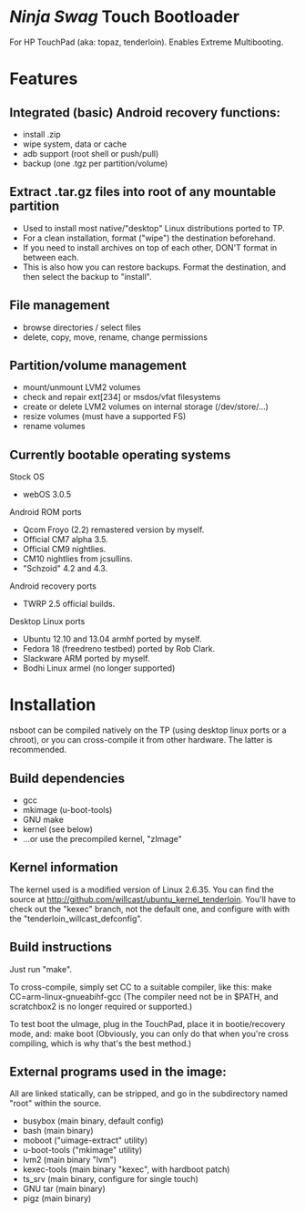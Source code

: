 *Ninja Swag* Touch Bootloader
=============================
For HP TouchPad (aka: topaz, tenderloin). Enables Extreme Multibooting.

Features
========
Integrated (basic) Android recovery functions:
----------------------------------------------
 * install .zip
 * wipe system, data or cache
 * adb support (root shell or push/pull)
 * backup (one .tgz per partition/volume)

Extract .tar.gz files into root of any mountable partition
----------------------------------------------------------
 * Used to install most native/"desktop" Linux distributions ported to TP.
 * For a clean installation, format ("wipe") the destination beforehand.
 * If you need to install archives on top of each other, DON'T format in between each.
 * This is also how you can restore backups. Format the destination, and then select the backup to "install".

File management
---------------
 * browse directories / select files
 * delete, copy, move, rename, change permissions

Partition/volume management
---------------------------
 * mount/unmount LVM2 volumes
 * check and repair ext[234] or msdos/vfat filesystems
 * create or delete LVM2 volumes on internal storage (/dev/store/...)
 * resize volumes (must have a supported FS)
 * rename volumes

Currently bootable operating systems
------------------------------------
Stock OS
 * webOS 3.0.5

Android ROM ports
 * Qcom Froyo (2.2) remastered version by myself.
 * Official CM7 alpha 3.5.
 * Official CM9 nightlies.
 * CM10 nightlies from jcsullins.
 * "Schzoid" 4.2 and 4.3.

Android recovery ports
 * TWRP 2.5 official builds.

Desktop Linux ports
 * Ubuntu 12.10 and 13.04 armhf ported by myself.
 * Fedora 18 (freedreno testbed) ported by Rob Clark.
 * Slackware ARM ported by myself.
 * Bodhi Linux armel (no longer supported)

Installation
============
nsboot can be compiled natively on the TP (using desktop linux ports or a 
chroot), or you can cross-compile it from other hardware. The latter is
recommended.

Build dependencies
------------------
 * gcc
 * mkimage (u-boot-tools)
 * GNU make
 * kernel (see below)
 * ...or use the precompiled kernel, "zImage"

Kernel information
------------------
The kernel used is a modified version of Linux 2.6.35. You can find the
source at http://github.com/willcast/ubuntu_kernel_tenderloin. You'll have
to check out the "kexec" branch, not the default one, and configure with
with the "tenderloin_willcast_defconfig".

Build instructions
------------------
Just run "make".

To cross-compile, simply set CC to a suitable compiler, like this:
    make CC=arm-linux-gnueabihf-gcc
(The compiler need not be in $PATH, and scratchbox2 is no longer required or
supported.)

To test boot the uImage, plug in the TouchPad, place it in bootie/recovery
mode, and:
    make boot
(Obviously, you can only do that when you're cross compiling, which is why
that's the best method.)

External programs used in the image:
------------------------------------
All are linked statically, can be stripped, and go in the subdirectory named
"root" within the source.
 * busybox (main binary, default config)
 * bash (main binary)
 * moboot ("uimage-extract" utility)
 * u-boot-tools ("mkimage" utility)
 * lvm2 (main binary "lvm")
 * kexec-tools (main binary "kexec", with hardboot patch)
 * ts_srv (main binary, configure for single touch)
 * GNU tar (main binary)
 * pigz (main binary)

